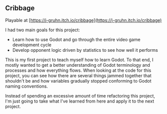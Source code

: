 ## Cribbage

Playable at [https://j-gruhn.itch.io/cribbage](https://j-gruhn.itch.io/cribbage)

I had two main goals for this project:
- Learn how to use Godot and go through the entire video game development cycle
- Develop opponent logic driven by statistics to see how well it performs

This is my first project to teach myself how to learn Godot.  To that end, I mostly wanted to get a better understanding of Godot terminology and processes and how everything flows.  When looking at the code for
this project, you can see how there are several things jammed together that shouldn't be and how variables gradually stopped conforming to Godot naming conventions.

Instead of spending an excessive amount of time refactoring this project, I'm just going to take what I've learned from here and apply it to the next project.
